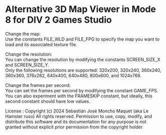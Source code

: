# Alternative 3D Map Viewer in Mode 8 for DIV 2 Games Studio

Change the map:  
Use the constants FILE_WLD and FILE_FPG to specify the map you want to load and its associated texture file.  

Change the resolution:  
You can change the resolution by modifying the constants SCREEN_SIZE_X and SCREEN_SIZE_Y.  
Only the following resolutions are supported: 320x200, 320x240, 360x240, 360x360, 376x282, 640x400, 640x480, 800x600, and 1024x768.  

Change the frames per second:  
You can set the frames per second by modifying the constant GAME_FPS. You can also experiment with the FRAMESKIP constant, but ideally, this second constant should have low values.  

License :
Copyright (c) 2024 Sebastián José Moncho Maquet (aka Le Hamster ruso)
All rights reserved. Permission to use, copy, modify, and distribute this software and its documentation for any purpose is not granted without explicit prior permission from the copyright holder.
